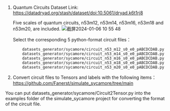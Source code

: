 1. Quantum Circuits Dataset
    Link: https://datadryad.org/stash/dataset/doi:10.5061/dryad.k6t1rj8

    Five scales of quantum circuits, n53m12, n53m14, n53m16, n53m18 and n53m20, are included.
    ![截屏2024-01-06 10 55 48](https://github.com/YangletLiu/RL4QuantumCircuits/assets/75991833/f283e6c0-346a-49ad-b254-851e4595e3f2)

    Select the corresponding 5 python-format circuit files：
   
           datasets_generator/sycamore/circuit_n53_m12_s0_e0_pABCDCDAB.py
           datasets_generator/sycamore/circuit_n53_m14_s0_e0_pABCDCDAB.py
           datasets_generator/sycamore/circuit_n53_m16_s0_e0_pABCDCDAB.py
           datasets_generator/sycamore/circuit_n53_m18_s0_e0_pABCDCDAB.py
           datasets_generator/sycamore/circuit_n53_m20_s0_e0_pABCDCDAB.py
   
3. Convert circuit files to Tensors and labels with the following items：
https://github.com/Fanerst/simulate_sycamore/tree/main

You can put datasets_generator/sycamore/Circuit2Tensor.py into the examples folder of the simulate_sycamore project for converting the format of the circuit file.

